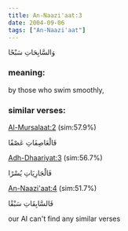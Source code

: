 ```yaml
---
title: An-Naazi'aat:3
date: 2004-09-06
tags: ["An-Naazi'aat"]
---
```

وَالسَّابِحَاتِ سَبْحًا
### meaning: 
by those who swim smoothly,
### similar verses: 

[Al-Mursalaat:2](/77/2) (sim:57.9%)

فَالْعَاصِفَاتِ عَصْفًا

[Adh-Dhaariyat:3](/51/3) (sim:56.7%)

فَالْجَارِيَاتِ يُسْرًا

[An-Naazi'aat:4](/79/4) (sim:51.7%)

فَالسَّابِقَاتِ سَبْقًا

our AI can't find any similar verses

